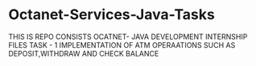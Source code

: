 # Octanet-Services-Java-Tasks
THIS IS REPO CONSISTS OCATNET- JAVA DEVELOPMENT INTERNSHIP FILES TASK - 1 IMPLEMENTATION OF ATM OPERAATIONS SUCH AS DEPOSIT,WITHDRAW AND CHECK BALANCE
